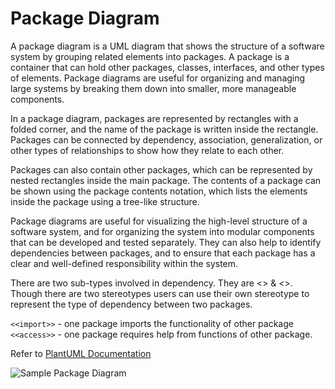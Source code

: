 # Package Diagram
A package diagram is a UML diagram that shows the structure of a software system by grouping related elements into packages. A package is a container that can hold other packages, classes, interfaces, and other types of elements. Package diagrams are useful for organizing and managing large systems by breaking them down into smaller, more manageable components.

In a package diagram, packages are represented by rectangles with a folded corner, and the name of the package is written inside the rectangle. Packages can be connected by dependency, association, generalization, or other types of relationships to show how they relate to each other.

Packages can also contain other packages, which can be represented by nested rectangles inside the main package. The contents of a package can be shown using the package contents notation, which lists the elements inside the package using a tree-like structure.

Package diagrams are useful for visualizing the high-level structure of a software system, and for organizing the system into modular components that can be developed and tested separately. They can also help to identify dependencies between packages, and to ensure that each package has a clear and well-defined responsibility within the system.

There are two sub-types involved in dependency. They are <<import>> & <<access>>. Though there are two stereotypes users can use their own stereotype to represent the type of dependency between two packages.

`<<import>>` - one package imports the functionality of other package
`<<access>>` - one package requires help from functions of other package.

Refer to [PlantUML Documentation](https://plantuml.com/component-diagram)

![Sample Package Diagram](https://cdn-images.visual-paradigm.com/guide/uml/what-is-package-diagram/11-use-of-import.png)
